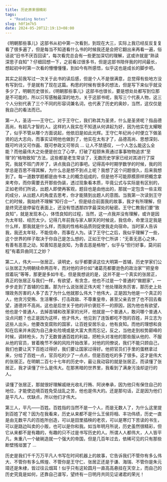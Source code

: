 ```yaml
---
title: 历史原来很精彩
tags:
  - "Reading Notes"
slug: h0f1m7k5
date: 2024-05-20T12:19:13+08:00
---
```


《明朝那些事儿》这部书从初中第一次看到，到现在大三，实际上我已经反反复复看了很多遍了，但是每当不知道看什么书的时候我还是会把它翻出来再看一遍，俗话说“旧书不厌百回读”，每次看完总会有一些更加深切的理解，这或许就是“熟读深思子自知”？仔细回想一下，之前看过很多书，但是这部书陪伴我的时间最长，想起初中时第一次看的懵懵懂懂，到如今有所感悟，似乎这也是成长的脚步吧。

<!--more-->

其实之前我写过一次关于此书的读后感，但是个人不是很满意，总觉得有些地方没有写到位，于是就有了现在这篇。构思的时候有很多的想法，但是写下来似乎就没多少了，明朝历史很长，《明朝那些事儿》这部书也很长，要是想处处都写到位那是不可能的，所以只写感触最深的地方。关于这部书呢，我写三个代表人物，这三个人分别代表了三个不同的形容词兼名词，也代表了历史的奥妙，当然，这仅仅是我自己的看法而已。

第一人，圣洁——王守仁。对于王守仁，我们称其为圣贤，什么是圣贤呢？指品德高尚，有超凡才智的人。这样的人我实在不知道从何讲起为好，因为他实在太耀眼了，似乎不管从哪个方面说起，他依旧是如此光辉。王守仁年纪尚小时便立下做圣贤的远大志向，而事实证明他也做到了，他实在太有才了，品德高尚、思想深刻、既可吟诗又可作画、既可参政又可带兵 ... 让人不禁感叹，一个人怎么能这么全能？而他最伟大之处便是创立了心学，打破了程颐朱熹通过事事物物追求“至理”的“格物致知”方法，这些都是老生常谈了，无数历史学家已经对其进行了探究，我就不班门弄斧了，讲点我自己的事吧。记得高中时期学数学的时候，我的同学总是百思不得其解，为什么总是想不到点上呢？我想了这个问题很久，后来我想到了。每一道数学题都是由书本上的概念组成的，但是他不可能原模原样把概念拿来考你，而你需要去开那些伪装，透过现象看本质，毕竟公式与实际是有区别的，正如老师们所说，出题人即使再客观，题目也是由他出的，那就一定包含一些主观的成分，从出题人的角度去思考，你才能猜到出题人的意图。当我第一次读到王守仁的时候，我始终不理解“知行合一”，但是结合前面我的故事，我才有所理解，但是终究还是停留在表面上，还没有悟透那四字最深处的秘密。王守仁教我们要“致良知”，就是发现本心，体悟良知的过程，当然，这一点我并没有理解，或许是因为太年轻、经历太少。记得几年前我与家人聊天的时候说，我信命，命里注定我是什么样，那我就是什么样，而我的性格和品质则促使我走向宿命。当时家人告诉我，我还太年轻，不能信命，而事在人为。读了王守仁之后，我似乎理解了一些，这个世界的样子取决于你自己是怎么想的，正如王守仁所讲：“无善无恶心之体，有善有恶意之动，知善知恶是良知，为善去恶是格物”，似乎与“但行好事，莫问前程”有着异曲同工之妙？

第二人，伟大——张居正。读明史，似乎都要读这位大明第一首辅，历史学家们公认张居正为明朝续命两百年，而对他的评价如“诸葛亮都要逊色的政治家”“把皇帝捏着玩”等等，那更是多如牛毛，但是我想说的是，这并不是一个真实的张居正，真正的张居正与我们一样，有欲望，有贪念，他也不过是一个普通的“做题家”，一步步走到了首辅的位置。那为什么说张居正伟大呢？他处理政务厉害，那历史上处理政务厉害的人多了去了为什么他就那么伟大？他伟大，正是因为他是一个真正的人，他贪污受贿、生活奢侈、打击政敌、不尊重皇帝，甚至父亲去世了也不回去看望，道德并不高尚。这也是后世关于他的评价褒贬不一的原因，因为他也有欲望，他也是个普通人，去掉首辅和改革家的光环，他就是一个普通人，敢问哪个普通人没点问题？也正是因为这样，他才伟大，他见到了连饭都吃不饱的百姓，并立志为这些人出头，他要改变腐败的国家，让百姓安居乐业，他有良知。而他的理想和良知在后来并未因为自己身处险境或是大富大贵而忘记，反之，当他走到权势巅峰的时候，调转枪头，为了无数普通百姓的利益，把枪头对准他的那些服从他的、不服从他的官员，冒着晚节不保的风险开始改革，对他的同僚说，我们不能只顾自己，我们也要让天下百姓过得好，我们要让国家过得好。他把官员们手里的蛋糕拿过来，分给了百姓一点，官员吃的少了一点点，但是百姓吃的多了很多。这才是伟大的张居正。在明朝二百七十七年的历史中，最让我动容的就是张居正。而读懂了张居正，我才读懂了什么是伟大。在那黑暗的世界里，我看到了满身污浊却逆行的人。

读懂了张居正，那就很好理解戚继光收礼行贿、阿谀奉承，因为他只有保住自己的地位，才能使边境百姓免受战乱之苦，他也是伟大的。还是那句话，正是因为他们是平凡人、优缺点，所以他们才伟大。

第三人，平凡——百姓。百姓指的当然不是一个人，而是无数人了，为什么这里提到百姓了呢？因为在我看来，历史从来都不是什么王侯将相、丰功伟绩，历史一直是由无数平凡的百姓所创造，可以是田里插秧的老农，可以是寒灯下苦读的书生，可以是路边叫卖的小贩，也可以是你和我。如当年明月所说，历史虽然很精彩，但它从来都不是有趣的，有趣的只不过是书写历史的人。所谓人人都伟大，人人皆平凡，朱重八一个破碗造就一个强大的帝国，但是几百年过去，依稀可见的只有那些断壁残垣罢了 ... 

历史是我们千千万万平凡人书写在时间机器上的故事，它告诉我们不管你有多么伟大、不管你有多么辉煌、不管你是王守仁、张居正还是于谦、海瑞、不管你是朱元璋还是朱棣，皆过往云烟耳！似乎只有这轮圆月一直高高悬挂在天空上，而自己的历史究竟是如何，还靠自己谱写，望终有一日明月共同见证诸君的荣光！
